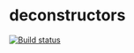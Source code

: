 # deconstructors

[![Build status][build-badge]][build]

[build-badge]: https://drewjcooper.visualstudio.com/Deconstructors/_apis/build/status/Deconstructors-CI?branch=master
[build]: https://drewjcooper.visualstudio.com/Deconstructors/_build/latest?definitionId=1&branch=master

